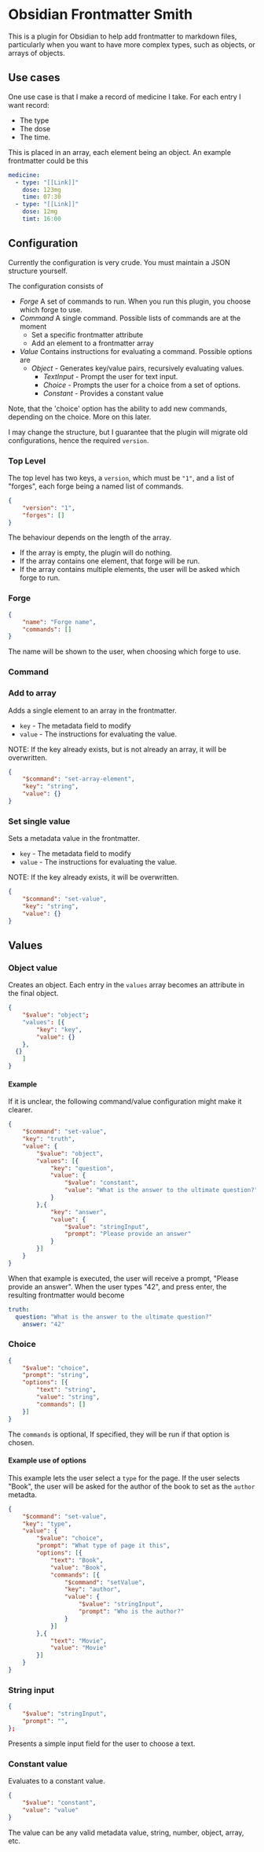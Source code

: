 # Obsidian Frontmatter Smith

This is a plugin for Obsidian to help add frontmatter to markdown files, 
particularly when you want to have more complex types, such as objects, or
arrays of objects.

## Use cases

One use case is that I make a record of medicine I take. For each entry I want
record:

- The type
- The dose
- The time.

This is placed in an array, each element being an object. An example frontmatter
could be this

```yaml
medicine:
  - type: "[[Link]]"
    dose: 123mg
    time: 07:30
  - type: "[[Link]]"
    dose: 12mg
    timt: 16:00
```

## Configuration

Currently the configuration is very crude. You must maintain a JSON structure
yourself.

The configuration consists of 

- _Forge_ A set of commands to run. When you run this plugin, you choose which
  forge to use.
- _Command_ A single command. Possible lists of commands are at the moment
  - Set a specific frontmatter attribute
  - Add an element to a frontmatter array
- _Value_ Contains instructions for evaluating a command. Possible options are
  - _Object_ - Generates key/value pairs, recursively evaluating values.
	- _TextInput_ - Prompt the user for text input.
	- _Choice_ - Prompts the user for a choice from a set of options.
	- _Constant_ - Provides a constant value

Note, that the 'choice' option has the ability to add new commands, depending on
the choice. More on this later.

I may change the structure, but I guarantee that the plugin will migrate old
configurations, hence the required `version`.

### Top Level

The top level has two keys, a `version`, which must be `"1"`, and a list of 
"forges", each forge being a named list of commands.

```json
{
	"version": "1",
	"forges": []
}
```

The behaviour depends on the length of the array.
- If the array is empty, the plugin will do nothing.
- If the array contains one element, that forge will be run.
- If the array contains multiple elements, the user will be asked which forge to run.

### Forge

```json
{
	"name": "Forge name",
	"commands": []
}
```

The name will be shown to the user, when choosing which forge to use.

### Command

### Add to array

Adds a single element to an array in the frontmatter.

- `key` - The metadata field to modify
- `value` - The instructions for evaluating the value.

NOTE: If the key already exists, but is not already an array, it will be
overwritten.

```json
{
	"$command": "set-array-element",
	"key": "string",
	"value": {}
}
```

### Set single value

Sets a metadata value in the frontmatter.

- `key` - The metadata field to modify
- `value` - The instructions for evaluating the value.

NOTE: If the key already exists, it will be overwritten.

```json
{
	"$command": "set-value",
	"key": "string",
	"value": {}
}
```


## Values

### Object value

Creates an object. Each entry in the `values` array becomes an attribute in
the final object.

```json
{
	"$value": "object";
	"values": [{
		"key": "key",
		"value": {}
	},
  {}
	]
}
```

#### Example

If it is unclear, the following command/value configuration might make it 
clearer.

```json
{
	"$command": "set-value",
	"key": "truth",
	"value": {
		"$value": "object",
		"values": [{
			"key": "question",
			"value": { 
				"$value": "constant", 
				"value": "What is the answer to the ultimate question?"
			}
		},{
			"key": "answer",
			"value": { 
				"$value": "stringInput",
				"prompt": "Please provide an answer"
			}
		}]
	}
}
```

When that example is executed, the user will receive a prompt, "Please
provide an answer". When the user types "42", and press enter, the resulting 
frontmatter would become

```yaml
truth:
  question: "What is the answer to the ultimate question?"
	answer: "42"
```

### Choice

```json
{
	"$value": "choice",
	"prompt": "string",
	"options": [{
		"text": "string",
		"value": "string",
		"commands": []
	}]
}
```

The `commands` is optional, If specified, they will be run if that option
is chosen.

#### Example use of options

This example lets the user select a `type` for the page. If the user
selects "Book", the user will be asked for the author of the book to set as
the `author` metadta.

```json
{
	"$command": "set-value",
	"key": "type",
	"value": {
		"$value": "choice",
		"prompt": "What type of page it this",
		"options": [{
			"text": "Book",
			"value": "Book",
			"commands": [{
				"$command": "setValue",
				"key": "author",
				"value": {
					"$value": "stringInput",
					"prompt": "Who is the author?"
				}
			}]
		},{
			"text": "Movie",
			"value": "Movie"
		}]
	}
}
```

### String input

```json
{
	"$value": "stringInput",
	"prompt": "",
};
```

Presents a simple input field for the user to choose a text.

### Constant value

Evaluates to a constant value.

```json
{
	"$value": "constant",
	"value": "value"
}
```

The value can be any valid metadata value, string, number, object, array,
etc.
